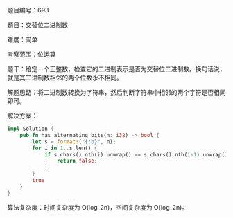 题目编号：693

题目：交替位二进制数

难度：简单

考察范围：位运算

题干：给定一个正整数，检查它的二进制表示是否为交替位二进制数。换句话说，就是其二进制数相邻的两个位数永不相同。

解题思路：将二进制数转换为字符串，然后判断字符串中相邻的两个字符是否相同即可。

解决方案：

```rust
impl Solution {
    pub fn has_alternating_bits(n: i32) -> bool {
        let s = format!("{:b}", n);
        for i in 1..s.len() {
            if s.chars().nth(i).unwrap() == s.chars().nth(i-1).unwrap() {
                return false;
            }
        }
        true
    }
}
```

算法复杂度：时间复杂度为 O(log_2n)，空间复杂度为 O(log_2n)。